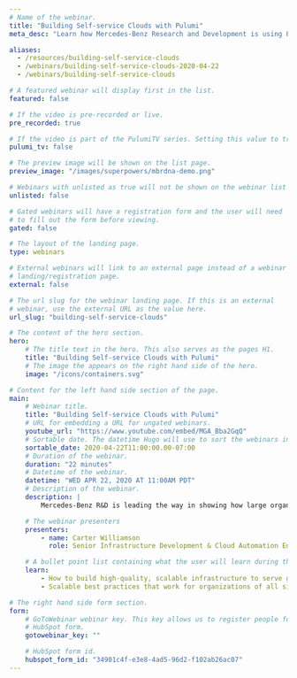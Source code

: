 ```yaml
---
# Name of the webinar.
title: "Building Self-service Clouds with Pulumi"
meta_desc: "Learn how Mercedes-Benz Research and Development is using Pulumi to help their development teams build self-service cloud infrastructure in this tech talk."

aliases:
  - /resources/building-self-service-clouds
  - /webinars/building-self-service-clouds-2020-04-22
  - /webinars/building-self-service-clouds

# A featured webinar will display first in the list.
featured: false

# If the video is pre-recorded or live.
pre_recorded: true

# If the video is part of the PulumiTV series. Setting this value to true will list the video in the "PulumiTV" section.
pulumi_tv: false

# The preview image will be shown on the list page.
preview_image: "/images/superpowers/mbrdna-demo.png"

# Webinars with unlisted as true will not be shown on the webinar list
unlisted: false

# Gated webinars will have a registration form and the user will need
# to fill out the form before viewing.
gated: false

# The layout of the landing page.
type: webinars

# External webinars will link to an external page instead of a webinar
# landing/registration page.
external: false

# The url slug for the webinar landing page. If this is an external
# webinar, use the external URL as the value here.
url_slug: "building-self-service-clouds"

# The content of the hero section.
hero:
    # The title text in the hero. This also serves as the pages H1.
    title: "Building Self-service Clouds with Pulumi"
    # The image the appears on the right hand side of the hero.
    image: "/icons/containers.svg"

# Content for the left hand side section of the page.
main:
    # Webinar title.
    title: "Building Self-service Clouds with Pulumi"
    # URL for embedding a URL for ungated webinars.
    youtube_url: "https://www.youtube.com/embed/MGA_Bba2GqQ"
    # Sortable date. The datetime Hugo will use to sort the webinars in date order.
    sortable_date: 2020-04-22T11:00:00.00-07:00
    # Duration of the webinar.
    duration: "22 minutes"
    # Datetime of the webinar.
    datetime: "WED APR 22, 2020 AT 11:00AM PDT"
    # Description of the webinar.
    description: |
        Mercedes-Benz R&D is leading the way in showing how large organizations can empower teams to rapidly innovate with new services and architectures. Carter Williamson from Mercedez-Benz will walk you through best practices that organizations of any size can follow to build high-quality, scalable infrastructure to serve geographically-diverse customers.

    # The webinar presenters
    presenters:
        - name: Carter Williamson
          role: Senior Infrastructure Development & Cloud Automation Engineer, Mercedes-Benz Research & Development North America Inc.

    # A bullet point list containing what the user will learn during the webinar.
    learn:
        - How to build high-quality, scalable infrastructure to serve geographically-diverse customers.
        - Scalable best practices that work for organizations of all sizes.

# The right hand side form section.
form:
    # GoToWebinar webinar key. This key allows us to register people for webinars via the
    # HubSpot form.
    gotowebinar_key: ""

    # HubSpot form id.
    hubspot_form_id: "34901c4f-e3e8-4ad5-96d2-f102ab26ac07"
---
```

